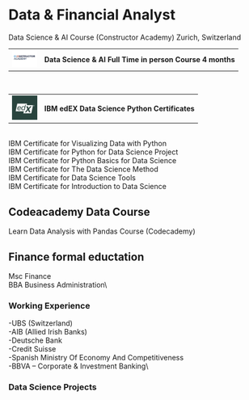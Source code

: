 # Data & Financial Analyst

<table>
  <tr>
    <td valign="middle"><img src="constructor_academy_logo.png" alt="Alt text for your image" width="50"></td>
    <td valign="middle"><strong>Data Science & AI Full Time in person Course 4 months</strong></td>
    Data Science & AI Course (Constructor Academy) Zurich, Switzerland
  </tr>
</table>

<br>


<table>
  <tr>
    <td valign="middle"><img src="edX_logo.png" alt="Alt text for your image" width="50"></td>
    <td valign="middle"><strong>IBM edEX Data Science Python Certificates</strong></td>
  </tr>
</table>
<br>
IBM Certificate for Visualizing Data with Python<br>
IBM Certificate for Python for Data Science Project<br>
IBM Certificate for Python Basics for Data Science<br>
IBM Certificate for The Data Science Method<br>
IBM Certificate for Data Science Tools<br>
IBM Certificate for Introduction to Data Science

## Codeacademy Data Course
Learn Data Analysis with Pandas Course (Codecademy)

## Finance formal eductation
Msc Finance\
BBA Business Administration\

### Working Experience
-UBS (Switzerland)\
-AIB (Allied Irish Banks)\
-Deutsche Bank\
-Credit Suisse\
-Spanish Ministry Of Economy And Competitiveness\
-BBVA – Corporate & Investment Banking\

### Data Science Projects
